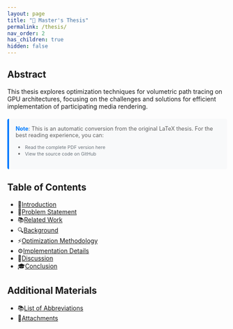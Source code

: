 ```yaml
---
layout: page
title: "🧊 Master's Thesis"
permalink: /thesis/
nav_order: 2
has_children: true
hidden: false
---
```


## Abstract

This thesis explores optimization techniques for volumetric path tracing on GPU architectures, focusing on the challenges and solutions for efficient implementation of participating media rendering.

> **Note**: This is an automatic conversion from the original LaTeX thesis. For the best reading experience, you can:
> - [Read the complete PDF version here](/assets/pdfs/master-thesis.pdf)
> - [View the source code on GitHub](https://github.com/Fe0437/CudaVolumeRenderer)

<style>
blockquote {
  background: #f8f9fa;
  border-left: 4px solid #007bff;
  border-radius: 4px;
  padding: 15px;
  margin: 20px 0;
  font-size: 0.9em;
}

blockquote p {
  margin: 0;
}

blockquote strong {
  color: #007bff;
}

blockquote a {
  font-size: 0.85em;
  color: #6c757d;
  text-decoration: none;
}

blockquote a:hover {
  color: #007bff;
  text-decoration: underline;
}
</style>

## Table of Contents

<ul class="thesis-toc">
  <li><span class="emoji">📖</span><a href="/thesis/introduction/">Introduction</a></li>
  <li><span class="emoji">🎯</span><a href="/thesis/problem-statement/">Problem Statement</a></li>
  <li><span class="emoji">📚</span><a href="/thesis/related-work/">Related Work</a></li>
  <li><span class="emoji">🔍</span><a href="/thesis/background/">Background</a></li>
  <li><span class="emoji">⚡</span><a href="/thesis/optimization-methodology/">Optimization Methodology</a></li>
  <li><span class="emoji">⚙️</span><a href="/thesis/implementation-details/">Implementation Details</a></li>
  <li><span class="emoji">💭</span><a href="/thesis/discussion/">Discussion</a></li>
  <li><span class="emoji">🎓</span><a href="/thesis/conclusion/">Conclusion</a></li>
</ul>

## Additional Materials

<ul class="thesis-toc">
  <li><span class="emoji">📚</span><a href="/thesis/list-of-abbreviations/">List of Abbreviations</a></li>
  <li><span class="emoji">📎</span><a href="/thesis/attachments/">Attachments</a></li>
</ul>
